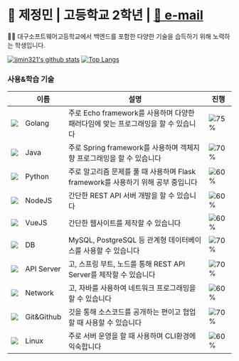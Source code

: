 # 🚀 제정민 | 고등학교 2학년 | <a href="mailto:jjmin321@naver.com">📧 e-mail</a> 
<p>👨‍🎓 대구소프트웨어고등학교에서 백엔드를 포함한 다양한 기술을 습득하기 위해 노력하는 학생입니다.</p>

[![jjmin321's github stats](https://github-readme-stats.vercel.app/api?username=jjmin321&show_icons=true&hide_border=true&count_private=true)](https://github.com/jjmin321)
[![Top Langs](https://github-readme-stats.vercel.app/api/top-langs/?username=jjmin321&hide=r,jupyter%20notebook,c%23,javascript)](https://github.com/anuraghazra/github-readme-stats)

### 사용&학습 기술  

||이름|설명|진행|
|---|---|---|---|
|![](https://img.icons8.com/color/24/000000/golang.png)|Golang|주로 Echo framework를 사용하며 다양한 패러다임에 맞는 프로그래밍을 할 수 있습니다|![75%](https://progress-bar.dev/75)|
|![](https://img.icons8.com/color/24/000000/java-coffee-cup-logo.png)|Java|주로 Spring framework를 사용하며 객체지향 프로그래밍을 할 수 있습니다|![70%](https://progress-bar.dev/70)|
|![](https://img.icons8.com/color/24/000000/python.png)|Python|주로 알고리즘 문제를 풀 때 사용하며 Flask framework를 사용하기 위해 공부 중입니다|![60%](https://progress-bar.dev/60)|
|![](https://img.icons8.com/color/24/000000/nodejs.png)|NodeJS|간단한 REST API 서버 개발을 할 수 있습니다|![60%](https://progress-bar.dev/60)|
|![](https://img.icons8.com/color/24/000000/vue-js.png)|VueJS|간단한 웹사이트를 제작할 수 있습니다|![60%](https://progress-bar.dev/60)|
|![](https://img.icons8.com/color/24/000000/add-database.png)|DB|MySQL, PostgreSQL 등 관계형 데이터베이스를 사용할 수 있습니다|![70%](https://progress-bar.dev/70)|
|![](https://img.icons8.com/color/24/000000/api.png)|API Server|고, 스프링 부트, 노드를 통해 REST API Server를 제작할 수 있습니다|![70%](https://progress-bar.dev/70)|
|![](https://img.icons8.com/color/24/000000/network.png)|Network|고, 자바를 사용하여 네트워크 프로그래밍을 할 수 있습니다|![60%](https://progress-bar.dev/60)|
|![](https://img.icons8.com/color/24/000000/git.png)|Git&Github|깃을 통해 소스코드를 공개하는 편이고 협업할 때 사용할 수 있습니다|![70%](https://progress-bar.dev/70)|
|![](https://img.icons8.com/color/24/000000/linux.png)|Linux|주로 서버 운영을 할 때 사용하며 CLI환경에 익숙합니다|![60%](https://progress-bar.dev/60)|
